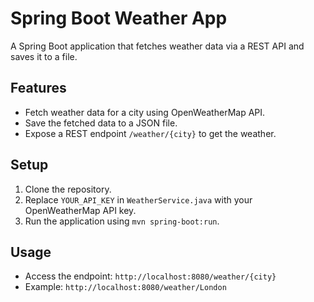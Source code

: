 # Spring Boot Weather App

A Spring Boot application that fetches weather data via a REST API and saves it to a file.

## Features
- Fetch weather data for a city using OpenWeatherMap API.
- Save the fetched data to a JSON file.
- Expose a REST endpoint `/weather/{city}` to get the weather.

## Setup
1. Clone the repository.
2. Replace `YOUR_API_KEY` in `WeatherService.java` with your OpenWeatherMap API key.
3. Run the application using `mvn spring-boot:run`.

## Usage
- Access the endpoint: `http://localhost:8080/weather/{city}`
- Example: `http://localhost:8080/weather/London`